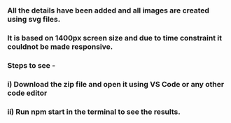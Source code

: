 ### All the details have been added and all images are created using svg files.
### It is based on 1400px screen size and due to time constraint it couldnot be made responsive.
### Steps to see - 
### i)  Download the zip file and open it using VS Code or any other code editor
### ii) Run npm start in the terminal to see the results.
